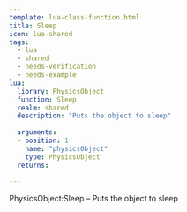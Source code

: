 ```yaml
---
template: lua-class-function.html
title: Sleep
icon: lua-shared
tags:
  - lua
  - shared
  - needs-verification
  - needs-example
lua:
  library: PhysicsObject
  function: Sleep
  realm: shared
  description: "Puts the object to sleep"
  
  arguments:
  - position: 1
    name: "physicsObject"
    type: PhysicsObject
  returns:
    
---
```


<div class="lua__search__keywords">
PhysicsObject:Sleep &#x2013; Puts the object to sleep
</div>

